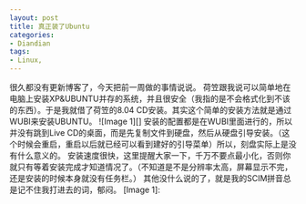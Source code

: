 ```yaml
---
layout: post
title: 真正装了Ubuntu
categories:
- Diandian
tags:
- Linux, 
---
```

很久都没有更新博客了，今天把前一周做的事情说说。 荷笠跟我说可以简单地在电脑上安装XP&UBUNTU并存的系统，并且很安全（我指的是不会格式化到不该的东西）。于是我就借了荷笠的8.04 CD安装。其实这个简单的安装方法就是通过WUBI来安装UBUNTU。 !\[Image 1\]\[\] 安装的配置都是在WUBI里面进行的，所以并没有跳到Live CD的桌面，而是先复制文件到硬盘，然后从硬盘引导安装。（这个时候会重启，重启以后就已经可以看到建好的引导菜单）所以，刻盘实际上是没有什么意义的。 安装速度很快，这里提醒大家一下，千万不要点最小化，否则你就只有等着安装完成才知道情况了。（不知道是不是分辨率太高，屏幕显示不完，还是安装的时候本身就没有任务栏。） 其他没什么说的了，就是我的SCIM拼音总是记不住我打进去的词，郁闷。 \[Image 1\]:
